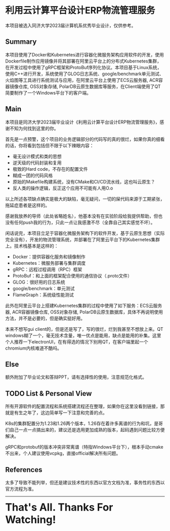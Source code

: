 
# 利用云计算平台设计ERP物流管理服务
本项目被选入同济大学2023届计算机系优秀毕业设计，仅供参考。

## Summary  
本项目使用了Docker和Kubernetes进行容器化微服务架构应用软件的开发，使用Dockerfile制作应用镜像并将其部署在阿里云平台上的分布式Kubernetes集群，在开发过程中使用了gRPC框架和ProtoBuf序列化协议。本项目基于Linux系统，使用C++进行开发，系统使用了GLOG日志系统、google/benchmark单元测试、火焰图等工具进行系统测试与应用，在阿里云平台上使用了ECS云服务器, ACR容器镜像仓库, OSS对象存储, PolarDB云原生数据库等服务，在Client端使用了QT简要制作了一个Windows平台下的客户端。


## Main
本项目是同济大学2023届毕业设计《利用云计算平台设计ERP物流管理服务》，感谢不知为何找到这里的你。

首先是一点预警，这个项目的业务逻辑部分的代码写的真的很烂，如果你真的细看的话，你将看到包括但不限于以下辣眼内容：

- 毫无设计模式和类的思想
- 逆天级的代码封装和复用
- 极致的Hard code，不存在的配置文件
- 糊成一团的代码风格
- 原始的Makefile构建系统，没有CMake和CI/CD流水线，这也叫云原生？
- 反人类的操作逻辑，反正这个应用不可能有人用O.o

以上所述各项缺点确实是极大的缺陷，毫无疑问，一切的屎代码来源于工期紧张，拖延症患者是这样的。

感谢我放养的导师（此处省略姓名），他基本没有在实验阶段给我提供帮助，但也没有任何push我的行为，只此一点让我感激不尽（全靠自己其实感觉不坏）。

闲话说完，本项目立足于容器化微服务架构下的软件开发，基于云原生思想（实际完全没有），开发的物流管理系统，并部署在了阿里云平台下的Kubernetes集群上。技术栈基本是这样的：

- Docker：提供容器化服务和镜像制作
- Kubernetes：微服务部署与集群调度
- gRPC：远程过程调用（RPC）框架
- ProtoBuf：和上面的框架配合使用的通信协议（.proto文件）
- GLOG：很好用的日志系统
- google/benchmark：单元测试
- FlameGraph：系统级性能测试

此外在阿里云平台上搭建Kubernetes集群的过程中使用了如下服务：ECS云服务器, ACR容器镜像仓库, OSS对象存储, PolarDB云原生数据库，具体不再说明使用方法，并不是必要的，但是确实挺好用。

本来不想写gui client的，但是还是写了，写的很烂，烂到我甚至不想放上来。QT windows糊了一个，毫无技术含量，唯一优点是能用，缺点是能用的补集。这里个人推荐一下electronUI，在有得选的情况下别用QT，在客户端里起一个chromium内核难道不酷吗。

## Else
额外附加了毕业论文和答辩PPT，请有选择性的使用，注意规范化格式。

## TODO List & Personal View
所有开源软件的配置流程和系统搭建流程还在整理，如果你在这里没看到链接，那就是有生之年了，这边简单写一下注意和完善的点。

K8s的集群配置分为1.23和1.26两个版本，1.26存在着许多离谱的行为和坑，是哥们自己一点一点搞出来的，建议还是选用更加成熟的版本，起码遇到问题比较方便解决。

gRPC和protobuf的版本冲突非常离谱（特指Windows平台下），根本手动cmake不出来，个人建议使用vcpkg，直接official解决所有问题。

## References
太多了导致不能列举，但还是建议技术性的东西以官方文档为准，事务性的东西以官方流程为准。

---

<font size=6>**That's All. Thanks For Watching!**</font>
